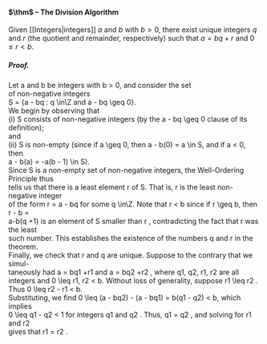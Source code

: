 #### $\thm$ – The Division Algorithm
Given [[Integers|integers]] $a$ and $b$ with $b > 0$, there exist unique integers $q$ and $r$ (the quotient and remainder, respectively) such that  $a = bq + r$ and $0 \leq  r < b$.

##### *Proof.*
Let a and b be integers with b > 0, and consider the set  
of non-negative integers  
S = {a - bq : q \in\Z and a - bq \geq  0}.  
We begin by observing that  
(i) S consists of non-negative integers (by the a - bq \geq  0 clause of its definition);  
and  
(ii) S is non-empty (since if a \geq  0, then a - b(0) = a \in S, and if a < 0, then  
a - b(a) = -a(b - 1) \in S).  
Since S is a non-empty set of non-negative integers, the Well-Ordering Principle thus  
tells us that there is a least element r of S. That is, r is the least non-negative integer  
of the form r = a - bq for some q \in\Z. Note that r < b since if r \geq  b, then r - b =  
a-b(q +1) is an element of S smaller than r , contradicting the fact that r was the least  
such number. This establishes the existence of the numbers q and r in the theorem.  
Finally, we check that r and q are unique. Suppose to the contrary that we simul-  
taneously had a = bq1 +r1 and a = bq2 +r2 , where q1, q2, r1, r2 are all integers and 0 \leq  r1, r2 < b. Without loss of generality, suppose r1 \leq  r2 . Thus 0 \leq  r2 - r1 < b.  
Substituting, we find 0 \leq  (a - bq2) - (a - bq1) = b(q1 - q2) < b, which implies  
0 \leq  q1 - q2 < 1 for integers q1 and q2 . Thus, q1 = q2 , and solving for r1 and r2  
gives that r1 = r2 .